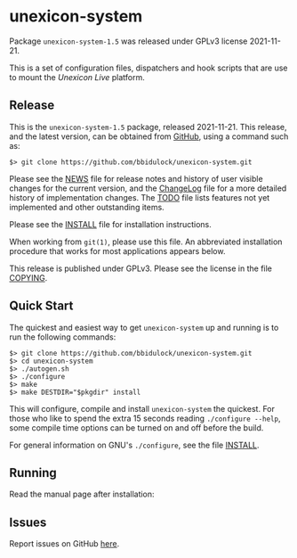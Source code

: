 [unexicon-system -- read me first file.  2021-11-21]: #

unexicon-system
===============

Package `unexicon-system-1.5` was released under GPLv3 license 2021-11-21.

This is a set of configuration files, dispatchers and hook scripts that
are use to mount the _Unexicon Live_ platform.


Release
-------

This is the `unexicon-system-1.5` package, released 2021-11-21.  This
release, and the latest version, can be obtained from [GitHub][1], using
a command such as:

    $> git clone https://github.com/bbidulock/unexicon-system.git

Please see the [NEWS][3] file for release notes and history of user
visible changes for the current version, and the [ChangeLog][4] file for
a more detailed history of implementation changes.  The [TODO][5] file
lists features not yet implemented and other outstanding items.

Please see the [INSTALL][7] file for installation instructions.

When working from `git(1)`, please use this file.  An abbreviated
installation procedure that works for most applications appears below.

This release is published under GPLv3.  Please see the license in the
file [COPYING][9].


Quick Start
-----------

The quickest and easiest way to get `unexicon-system` up and running is to run
the following commands:

    $> git clone https://github.com/bbidulock/unexicon-system.git
    $> cd unexicon-system
    $> ./autogen.sh
    $> ./configure
    $> make
    $> make DESTDIR="$pkgdir" install

This will configure, compile and install `unexicon-system` the quickest.  For
those who like to spend the extra 15 seconds reading `./configure
--help`, some compile time options can be turned on and off before the
build.

For general information on GNU's `./configure`, see the file
[INSTALL][7].


Running
-------

Read the manual page after installation:


Issues
------

Report issues on GitHub [here][2].



[1]: https://github.com/bbidulock/unexicon-system
[2]: https://github.com/bbidulock/unexicon-system/issues
[3]: https://github.com/bbidulock/unexicon-system/blob/1.5/NEWS
[4]: https://github.com/bbidulock/unexicon-system/blob/1.5/ChangeLog
[5]: https://github.com/bbidulock/unexicon-system/blob/1.5/TODO
[6]: https://github.com/bbidulock/unexicon-system/blob/1.5/COMPLIANCE
[7]: https://github.com/bbidulock/unexicon-system/blob/1.5/INSTALL
[8]: https://github.com/bbidulock/unexicon-system/blob/1.5/LICENSE
[9]: https://github.com/bbidulock/unexicon-system/blob/1.5/COPYING

[ vim: set ft=markdown sw=4 tw=72 nocin nosi fo+=tcqlorn spell: ]: #
